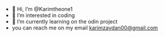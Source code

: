 - 👋 Hi, I’m @Karimtheone1
- 👀 I’m interested in coding 
- 🌱 I’m currently learning on the odin project
-  you can reach me on my email karimzaydan00@gmail.com

<!---
Karimtheone1/Karimtheone1 is a ✨ special ✨ repository because its `README.md` (this file) appears on your GitHub profile.
You can click the Preview link to take a look at your changes.
--->
